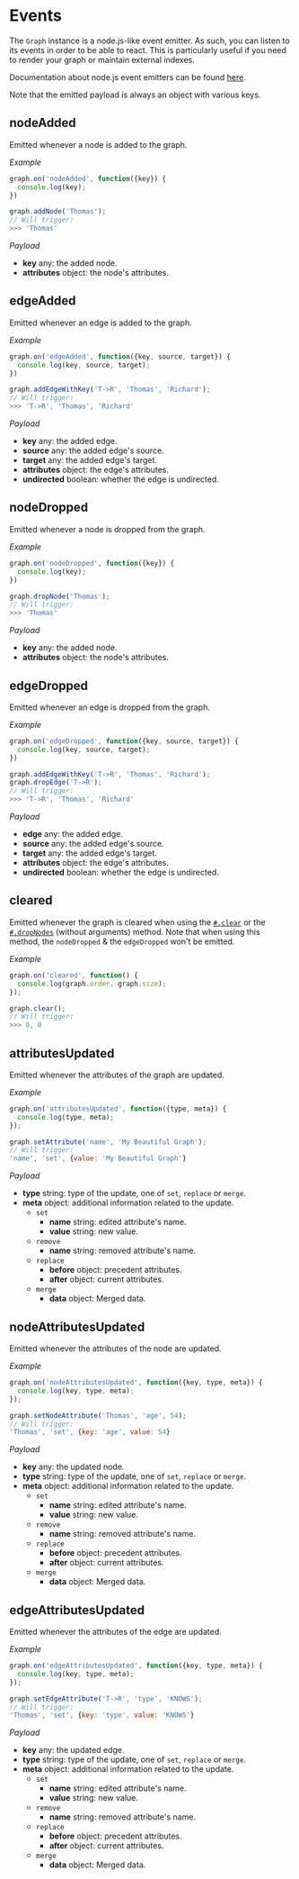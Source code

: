 # Events

The `Graph` instance is a node.js-like event emitter. As such, you can listen to its events in order to be able to react. This is particularly useful if you need to render your graph or maintain external indexes.

Documentation about node.js event emitters can be found [here](https://nodejs.org/api/events.html).

Note that the emitted payload is always an object with various keys.

## nodeAdded

Emitted whenever a node is added to the graph.

*Example*

```js
graph.on('nodeAdded', function({key}) {
  console.log(key);
})

graph.addNode('Thomas');
// Will trigger:
>>> 'Thomas'
```

*Payload*

* **key** <span class="code">any</span>: the added node.
* **attributes** <span class="code">object</span>: the node's attributes.

## edgeAdded

Emitted whenever an edge is added to the graph.

*Example*

```js
graph.on('edgeAdded', function({key, source, target}) {
  console.log(key, source, target);
})

graph.addEdgeWithKey('T->R', 'Thomas', 'Richard');
// Will trigger:
>>> 'T->R', 'Thomas', 'Richard'
```

*Payload*

* **key** <span class="code">any</span>: the added edge.
* **source** <span class="code">any</span>: the added edge's source.
* **target** <span class="code">any</span>: the added edge's target.
* **attributes** <span class="code">object</span>: the edge's attributes.
* **undirected** <span class="code">boolean</span>: whether the edge is undirected.

## nodeDropped

Emitted whenever a node is dropped from the graph.

*Example*

```js
graph.on('nodeDropped', function({key}) {
  console.log(key);
})

graph.dropNode('Thomas');
// Will trigger:
>>> 'Thomas'
```

*Payload*

* **key** <span class="code">any</span>: the added node.
* **attributes** <span class="code">object</span>: the node's attributes.

## edgeDropped

Emitted whenever an edge is dropped from the graph.

*Example*

```js
graph.on('edgeDropped', function({key, source, target}) {
  console.log(key, source, target);
})

graph.addEdgeWithKey('T->R', 'Thomas', 'Richard');
graph.dropEdge('T->R');
// Will trigger:
>>> 'T->R', 'Thomas', 'Richard'
```

*Payload*

* **edge** <span class="code">any</span>: the added edge.
* **source** <span class="code">any</span>: the added edge's source.
* **target** <span class="code">any</span>: the added edge's target.
* **attributes** <span class="code">object</span>: the edge's attributes.
* **undirected** <span class="code">boolean</span>: whether the edge is undirected.

## cleared

Emitted whenever the graph is cleared when using the [`#.clear`](mutations.md#clear) or the [`#.dropNodes`](mutations.md#dropnodes) (without arguments) method. Note that when using this method, the `nodeDropped` & the `edgeDropped` won't be emitted.

*Example*

```js
graph.on('cleared', function() {
  console.log(graph.order, graph.size);
});

graph.clear();
// Will trigger:
>>> 0, 0
```

## attributesUpdated

Emitted whenever the attributes of the graph are updated.

*Example*

```js
graph.on('attributesUpdated', function({type, meta}) {
  console.log(type, meta);
});

graph.setAttribute('name', 'My Beautiful Graph');
// Will trigger:
'name', 'set', {value: 'My Beautiful Graph'}
```

*Payload*

* **type** <span class="code">string</span>: type of the update, one of `set`, `replace` or `merge`.
* **meta** <span class="code">object</span>: additional information related to the update.
  * `set`
    * **name** <span class="code">string</span>: edited attribute's name.
    * **value** <span class="code">string</span>: new value.
  * `remove`
    * **name** <span class="code">string</span>: removed attribute's name.
  * `replace`
    * **before** <span class="code">object</span>: precedent attributes.
    * **after** <span class="code">object</span>: current attributes.
  * `merge`
    * **data** <span class="code">object</span>: Merged data.

## nodeAttributesUpdated

Emitted whenever the attributes of the node are updated.

*Example*

```js
graph.on('nodeAttributesUpdated', function({key, type, meta}) {
  console.log(key, type, meta);
});

graph.setNodeAttribute('Thomas', 'age', 54);
// Will trigger:
'Thomas', 'set', {key: 'age', value: 54}
```

*Payload*

* **key** <span class="code">any</span>: the updated node.
* **type** <span class="code">string</span>: type of the update, one of `set`, `replace` or `merge`.
* **meta** <span class="code">object</span>: additional information related to the update.
  * `set`
    * **name** <span class="code">string</span>: edited attribute's name.
    * **value** <span class="code">string</span>: new value.
  * `remove`
    * **name** <span class="code">string</span>: removed attribute's name.
  * `replace`
    * **before** <span class="code">object</span>: precedent attributes.
    * **after** <span class="code">object</span>: current attributes.
  * `merge`
    * **data** <span class="code">object</span>: Merged data.

## edgeAttributesUpdated

Emitted whenever the attributes of the edge are updated.

*Example*

```js
graph.on('edgeAttributesUpdated', function({key, type, meta}) {
  console.log(key, type, meta);
});

graph.setEdgeAttribute('T->R', 'type', 'KNOWS');
// Will trigger:
'Thomas', 'set', {key: 'type', value: 'KNOWS'}
```

*Payload*

* **key** <span class="code">any</span>: the updated edge.
* **type** <span class="code">string</span>: type of the update, one of `set`, `replace` or `merge`.
* **meta** <span class="code">object</span>: additional information related to the update.
  * `set`
    * **name** <span class="code">string</span>: edited attribute's name.
    * **value** <span class="code">string</span>: new value.
  * `remove`
    * **name** <span class="code">string</span>: removed attribute's name.
  * `replace`
    * **before** <span class="code">object</span>: precedent attributes.
    * **after** <span class="code">object</span>: current attributes.
  * `merge`
    * **data** <span class="code">object</span>: Merged data.
